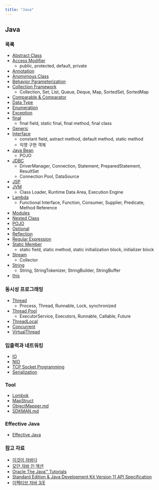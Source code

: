 ```yaml
---
title: "Java"
---
```


## Java

### 목록
- [Abstract Class](Abstract-Class/Abstract-Class.md)
- [Access Modifier](Access-Modifier/Access-Modifier.md)
	- public, protected, default, private
- [Annotation](./Annotation/Annotation.md)
- [Anonymous Class](Anonymous-Class/Anonymous-Class.md)
- [Behavior Parameterization](Behavior-Parameterization/Behavior-Parameterization.md)
- [Collection Framework](Collection-Framework/Collection-Framework.md)
	- Collection, Set, List, Queue, Deque, Map, SortedSet, SortedMap
- [Comparable & Comparator](Comparable-Comparator/Comparable-Comparator.md)
- [Data Type](./Data-Type/Data-Type.md)
- [Enumeration](Enumeration/Enumeration.md)
- [Exception](Exception/Exception.md)
- [final](Final/Final.md)
	- final field, static final, final method, final class
- [Generic](Generic/Generic.md)
- [Interface](Interface/Interface.md)
	- constant field, astract method, default method, static method
	- 익명 구현 객체
- [Java Bean](Java-Bean/Java-Bean.md)
	- POJO
- [JDBC](./Database/JDBC/JDBC.md)
	- DriverManager, Connection, Statement, PreparedStatement, ResultSet
  - Connection Pool, DataSource
- [JSP](JSP/JSP.md)
- [JVM](JVM/README.md)
	- Class Loader, Runtime Data Area, Execution Engine
- [Lambda](./Lambda/Lambda.md)
	- Functional Interface, Function, Consumer, Supplier, Predicate, Method Reference
- [Modules](Modules/Modules.md)
- [Nested Class](Nested-Class/Nested-Class.md)
- [POJO](POJO/POJO.md)
- [Optional](Optional/Optional.md)
- [Reflection](./Reflection/Reflection.md)
- [Regular Expression](RegularExpression/RegularExpression.md)
- [Static Member](Static-Member/Static-Member.md)
	- static field, static method, static initialization block, initializer block
- [Stream](Stream/Stream.md)
	- Collector
- [String](String/String.md)
	- String, StringTokenizer, StringBuilder, StringBuffer
- [this](This/This.md)

### 동시성 프로그래밍
- [Thread](Thread/Thread.md)
	- Process, Thread, Runnable, Lock, synchronized
- [Thread Pool](Thread-Pool/Thread-Pool.md)
	- ExecutorService, Executors, Runnable, Callable, Future
- [ThreadLocal](ThreadLocal/ThreadLocal.md)
- [Concurrent](Concurrent/Future/Future)
- [VirtualThread](VirtualThread/index.md)

### 입출력과 네트워킹
- [IO](IO/IO.md)
- [NIO](NIO/NIO.md)
- [TCP Socket Programming](TCP-Socket-Programming/TCP-Socket-Programming.md)
- [Serialization](Serialization/Serialization.md)

### Tool

- [Lombok](Tool/Lombok/Lombok.md)
- [MapStruct](Tool/MapStruct/MapStruct.md)
- [ObjectMapper.md](Tool/ObjectMapper/ObjectMapper.md)
- [SDKMAN.md](Tool/SDKMAN/SDKMAN.md)

### Effective Java

- [Effective Java](Effective-Java/README.md)

### 참고 자료

- [이것이 자바다](http://www.kyobobook.co.kr/product/detailViewKor.laf?ejkGb=KOR&mallGb=KOR&barcode=9788968481475&orderClick=LEa&Kc=)
- [모던 자바 인 액션](http://www.kyobobook.co.kr/product/detailViewKor.laf?mallGb=KOR&ejkGb=KOR&barcode=9791162242025)
- [Oracle The Java™ Tutorials](https://docs.oracle.com/javase/tutorial/index.html)
- [Standard Edition & Java Development Kit Version 11 API Specification](https://docs.oracle.com/en/java/javase/11/docs/api/index.html)
- [이펙티브 자바 3/E](http://www.kyobobook.co.kr/product/detailViewKor.laf?mallGb=KOR&ejkGb=KOR&barcode=9788966262281)
